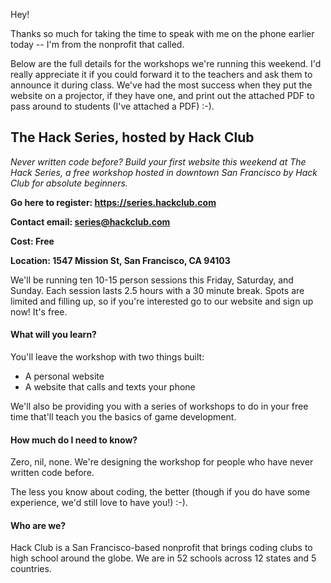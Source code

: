 Hey!

Thanks so much for taking the time to speak with me on the phone earlier today
-- I'm from the nonprofit that called.

Below are the full details for the workshops we're running this weekend. I'd
really appreciate it if you could forward it to the teachers and ask them to
announce it during class. We've had the most success when they put the website
on a projector, if they have one, and print out the attached PDF to pass around
to students (I've attached a PDF) :-).

## The Hack Series, hosted by Hack Club

_Never written code before? Build your first website this weekend at The Hack
Series, a free workshop hosted in downtown San Francisco by Hack Club for
absolute beginners._

**Go here to register: https://series.hackclub.com**

**Contact email: series@hackclub.com**

**Cost: Free**

**Location: 1547 Mission St, San Francisco, CA 94103**

We'll be running ten 10-15 person sessions this Friday, Saturday, and Sunday.
Each session lasts 2.5 hours with a 30 minute break. Spots are limited and
filling up, so if you're interested go to our website and sign up now! It's
free.

#### What will you learn?

You'll leave the workshop with two things built:

- A personal website
- A website that calls and texts your phone

We'll also be providing you with a series of workshops to do in your free time
that'll teach you the basics of game development.

#### How much do I need to know?

Zero, nil, none. We're designing the workshop for people who have never written
code before.

The less you know about coding, the better (though if you do have some
experience, we'd still love to have you!) :-).

#### Who are we?

Hack Club is a San Francisco-based nonprofit that brings coding clubs to high
school around the globe. We are in 52 schools across 12 states and 5 countries.

